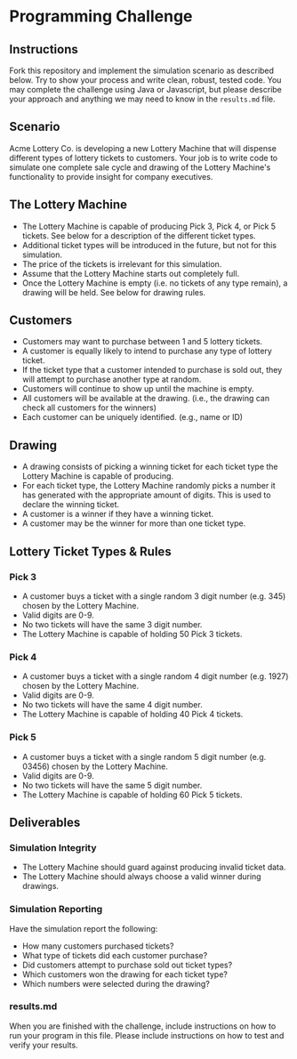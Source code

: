 # Programming Challenge

## Instructions
Fork this repository and implement the simulation scenario as described below. Try to show your process and write clean, robust, tested code. You may complete the challenge using Java or Javascript, but please describe your approach and anything we may need to know in the `results.md` file. 

## Scenario
Acme Lottery Co. is developing a new Lottery Machine that will dispense different types of lottery tickets to customers. Your job is to write code to simulate one complete sale cycle and drawing of the Lottery Machine's functionality to provide insight for company executives.

## The Lottery Machine
- The Lottery Machine is capable of producing Pick 3, Pick 4, or Pick 5 tickets. See below for a description of the different ticket types.
- Additional ticket types will be introduced in the future, but not for this simulation.
- The price of the tickets is irrelevant for this simulation.
- Assume that the Lottery Machine starts out completely full.
- Once the Lottery Machine is empty (i.e. no tickets of any type remain), a drawing will be held. See below for drawing rules.

## Customers
- Customers may want to purchase between 1 and 5 lottery tickets. 
- A customer is equally likely to intend to purchase any type of lottery ticket.
- If the ticket type that a customer intended to purchase is sold out, they will attempt to purchase another type at random.
- Customers will continue to show up until the machine is empty.
- All customers will be available at the drawing.  (i.e., the drawing can check all customers for the winners)
- Each customer can be uniquely identified. (e.g., name or ID)

## Drawing 
- A drawing consists of picking a winning ticket for each ticket type the Lottery Machine is capable of producing. 
- For each ticket type, the Lottery Machine randomly picks a number it has generated with the appropriate amount of digits. This is used to declare the winning ticket.
- A customer is a winner if they have a winning ticket.
- A customer may be the winner for more than one ticket type.

## Lottery Ticket Types & Rules
### Pick 3
- A customer buys a ticket with a single random 3 digit number (e.g. 345) chosen by the Lottery Machine.
- Valid digits are 0-9. 
- No two tickets will have the same 3 digit number.
- The Lottery Machine is capable of holding 50 Pick 3 tickets.

### Pick 4
- A customer buys a ticket with a single random 4 digit number (e.g. 1927) chosen by the Lottery Machine. 
- Valid digits are 0-9.
- No two tickets will have the same 4 digit number.
- The Lottery Machine is capable of holding 40 Pick 4 tickets.

### Pick 5
- A customer buys a ticket with a single random 5 digit number (e.g. 03456) chosen by the Lottery Machine. 
- Valid digits are 0-9.
- No two tickets will have the same 5 digit number.
- The Lottery Machine is capable of holding 60 Pick 5 tickets.

## Deliverables

### Simulation Integrity
- The Lottery Machine should guard against producing invalid ticket data. 
- The Lottery Machine should always choose a valid winner during drawings.

### Simulation Reporting
Have the simulation report the following:
- How many customers purchased tickets?
- What type of tickets did each customer purchase?
- Did customers attempt to purchase sold out ticket types?
- Which customers won the drawing for each ticket type?
- Which numbers were selected during the drawing?

### results.md
When you are finished with the challenge, include instructions on how to run your program in this file. Please include instructions on how to test and verify your results.

